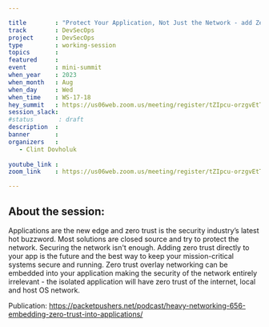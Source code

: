 ```yaml
---

title        : "Protect Your Application, Not Just the Network - add Zero Trust Superpowers to Your Critical Applications and Systems"
track        : DevSecOps
project      : DevSecOps
type         : working-session
topics       :
featured     :
event        : mini-summit
when_year    : 2023
when_month   : Aug
when_day     : Wed
when_time    : WS-17-18
hey_summit   : https://us06web.zoom.us/meeting/register/tZIpcu-orzgvEtTKubADkam5AOBgBb-qrjF9
session_slack:
#status       : draft
description  :
banner       : 
organizers   :
   - Clint Dovholuk
 
youtube_link : 
zoom_link    : https://us06web.zoom.us/meeting/register/tZIpcu-orzgvEtTKubADkam5AOBgBb-qrjF9

---
```



## About the session:
Applications are the new edge and zero trust is the security industry’s latest hot buzzword. Most solutions are closed source and try to protect the network. Securing the network isn't enough. Adding zero trust directly to your app is the future and the best way to keep your mission-critical systems secure and running. Zero trust overlay networking can be embedded into your application making the security of the network entirely irrelevant - the isolated application will have zero trust of the internet, local and host OS network.

Publication:
https://packetpushers.net/podcast/heavy-networking-656-embedding-zero-trust-into-applications/


